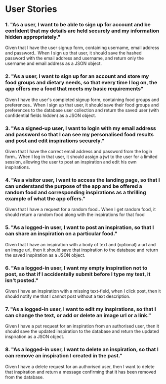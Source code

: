 # User Stories

### 1. "As a user, I want to be able to sign up for account and be confident that my details are held securely and my information hidden appropriately."

Given that I have the user signup form, containing username, email address and password..
When I sign up that user, it should save the hashed password with the email address and username, and return only the username and email address as a JSON object.   

### 2. "As a user, I want to sign up for an account and store my food groups and dietary needs, so that every time I log on, the app offers me a food that meets my basic requirements" 

Given I have the user's completed signup form, containing food groups and preferences..
When I sign up that user, it should save their food groups and preferences to the database user collection and return the saved user (with confidential fields hidden) as a JSON object.

### 3. "As a signed-up user, I want to login with my email address and password so that I can see my personalised food results and post and edit inspirations securely." 

Given that I have the correct email address and password from the login form.. 
When I log in that user, it should assign a jwt to the user for a limited session, allowing the user to post an inspiration and edit his own inspirations.  

### 4. "As a visitor user, I want to access the landing page, so that I can understand the purpose of the app and be offered a random food and corresponding inspirations as a thrilling example of what the app offers."

Given that I have a request for a random food.. 
When I get random food, it should return a random food along with the inspirations for that food

### 5. "As a logged-in user, I want to post an inspiration, so that I can share an inspiration on a particular food." 

Given that I have an inspiration with a body of text and (optional) a url and an image url, then it should save that inspiration to the database and return the saved inspiration as a JSON object. 

### 6. "As a logged-in user, I want my empty inspiration not to post, so that if I accidentally submit before I type my text, it isn't posted." 

Given I have an inspiration with a missing text-field, when I click post, then it should notify me that I cannot post without a text description.  

### 7. "As a logged-in user, I want to edit my inspirations, so that I can change the text, or add or delete an image url or a link."

Given I have a put request for an inspiration from an authorised user, then it should save the updated inspiration to the database and return the updated inspiration as a JSON object.  

### 8. "As a logged-in user, I want to delete an inspiration, so that I can remove an inspiration I created in the past."

Given I have a delete request for an authorised user, then I want to delete that inspiration and return a message confirming that it has been removed from the database.



